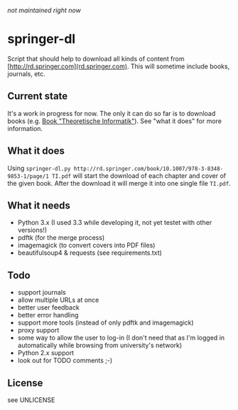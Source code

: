 *not maintained right now*

# springer-dl #
Script that should help to download all kinds of content from [http://rd.springer.com](rd.springer.com). This will sometime include books, journals, etc.

## Current state ##
It's a work in progress for now. The only it can do so far is to download books (e.g. [Book "Theoretische Informatik"](http://rd.springer.com/book/10.1007/978-3-8348-9853-1/page/1)). See "what it does" for more information.

## What it does ##
Using `springer-dl.py http://rd.springer.com/book/10.1007/978-3-8348-9853-1/page/1 TI.pdf` will start the download of each chapter and cover of the given book. After the download it will merge it into one single file `TI.pdf`.

## What it needs ##
- Python 3.x (I used 3.3 while developing it, not yet testet with other versions!)
- pdftk (for the merge process)
- imagemagick (to convert covers into PDF files)
- beautifulsoup4 & requests (see requirements.txt)

## Todo ##
- support journals
- allow multiple URLs at once
- better user feedback
- better error handling
- support more tools (instead of only pdftk and imagemagick)
- proxy support
- some way to allow the user to log-in (I don't need that as I'm logged in automatically while browsing from university's network)
- Python 2.x support
- look out for TODO comments ;-)

## License ##
see UNLICENSE
